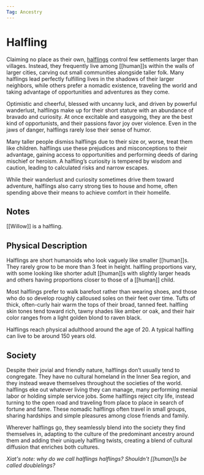 ```yaml
---
Tag: Ancestry
---
```

# Halfling
Claiming no place as their own, [halflings](https://2e.aonprd.com/Ancestries.aspx?ID=5) control few settlements larger than villages. Instead, they frequently live among [[human]]s within the walls of larger cities, carving out small communities alongside taller folk. Many halflings lead perfectly fulfilling lives in the shadows of their larger neighbors, while others prefer a nomadic existence, traveling the world and taking advantage of opportunities and adventures as they come.

Optimistic and cheerful, blessed with uncanny luck, and driven by powerful wanderlust, halflings make up for their short stature with an abundance of bravado and curiosity. At once excitable and easygoing, they are the best kind of opportunists, and their passions favor joy over violence. Even in the jaws of danger, halflings rarely lose their sense of humor.

Many taller people dismiss halflings due to their size or, worse, treat them like children. halflings use these prejudices and misconceptions to their advantage, gaining access to opportunities and performing deeds of daring mischief or heroism. A halfling’s curiosity is tempered by wisdom and caution, leading to calculated risks and narrow escapes.

While their wanderlust and curiosity sometimes drive them toward adventure, halflings also carry strong ties to house and home, often spending above their means to achieve comfort in their homelife.

## Notes
[[Willow]] is a halfling. 

## Physical Description
Halflings are short humanoids who look vaguely like smaller [[human]]s. They rarely grow to be more than 3 feet in height. halfling proportions vary, with some looking like shorter adult [[human]]s with slightly larger heads and others having proportions closer to those of a [[human]] child.  
  
Most halflings prefer to walk barefoot rather than wearing shoes, and those who do so develop roughly calloused soles on their feet over time. Tufts of thick, often-curly hair warm the tops of their broad, tanned feet. halfling skin tones tend toward rich, tawny shades like amber or oak, and their hair color ranges from a light golden blond to raven black.  
  
Halflings reach physical adulthood around the age of 20. A typical halfling can live to be around 150 years old.  

## Society
Despite their jovial and friendly nature, halflings don’t usually tend to congregate. They have no cultural homeland in the Inner Sea region, and they instead weave themselves throughout the societies of the world. halflings eke out whatever living they can manage, many performing menial labor or holding simple service jobs. Some halflings reject city life, instead turning to the open road and traveling from place to place in search of fortune and fame. These nomadic halflings often travel in small groups, sharing hardships and simple pleasures among close friends and family.  
  
Wherever halflings go, they seamlessly blend into the society they find themselves in, adapting to the culture of the predominant ancestry around them and adding their uniquely halfling twists, creating a blend of cultural diffusion that enriches both cultures.

*Xiat's note: why do we call halflings halflings? Shouldn't [[human]]s be called doublelings?*
